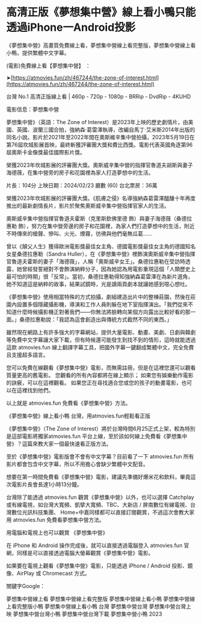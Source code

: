 # 高清正版《夢想集中營》線上看小鴨只能透過iPhone一Android投影

《夢想集中營》高畫質免費線上看，夢想集中營線上看完整版，夢想集中營線上看小鴨，提供繁體中文字幕。

(電影)免費線上看【夢想集中營】 ：

➤[https://atmovies.fun/zh/467244/the-zone-of-interest.html](https://atmovies.fun/zh/467244/the-zone-of-interest.html)

台灣 No.1 高清正版線上看 | 460p - 720p - 1080p - BRRip - DvdRip - 4KUHD


電影信息：夢想集中營

夢想集中營》（英語：The Zone of Interest）是2023年上映的歷史劇情片，由美國、英國、波蘭三國合拍，強納森·葛雷澤執導，改編自馬丁·艾米斯2014年出版的同名小說。影片於2021年至2022年間在奧斯維辛集中營拍攝，2023年5月19日在第76屆坎城影展首映，最終斬獲評審團大獎和費比西獎。電影代表英國角逐第96屆奧斯卡金像獎最佳國際影片獎。

榮獲2023年坎城影展的評審團大獎。奧斯威辛集中營的指揮官魯道夫胡斯與妻子海德薇，在集中營旁的房子和花園裡為家人打造夢想中的生活。

片長：104分 上映日期：2024/02/23 廳數 (60) 台北票房：36萬

榮獲2023年坎城影展的評審團大獎。《肌膚之侵》名導強納森葛雷澤醞釀十年再度推出的最新劇情長片，影片於聚焦奧斯威辛集中營指揮官家人的生活。

奧斯威辛集中營指揮官魯道夫霍斯（克里斯欽佛里德 飾）與妻子海德薇（桑德拉惠勒 飾），努力在集中營旁邊的房子和花園裡，為家人們打造夢想中的生活，附近不時傳來的槍聲、慘叫、火光、煙霧，彷彿與他們毫無瓜葛……

曾以《顛父人生》獲得歐洲電影獎最佳女主角、德國電影獎最佳女主角的德國知名女星桑德拉惠勒（Sandra Huller），在《夢想集中營》裡飾演奧斯威辛集中營指揮官魯道夫霍斯的妻子「海德薇」，人稱「奧斯威辛女王」。桑德拉惠勒在受訪時透露，她曾經發誓絕對不會飾演納粹分子，因為她認為用電影重現這個「人類歷史上最可怕的時期」很「反常」。當初，桑德拉惠勒得知強納森葛雷澤在為新片選角，她不知道這是納粹的故事，結果試鏡時，光是讀兩頁劇本就讓她感到噁心想吐。

《夢想集中營》使用相當特殊的方式拍攝，劇組建造出片中的整棟莊園，然後在莊園內設置多個隱藏攝影機，導演和工作人員則躲在地下室指揮演出。「我們從來不知道什麼時候攝影機正對著我們——你無法將臉轉向某個方向露出比較好看的那一面。」桑德拉惠勒說：「我認為這會創造出與傳統方式截然不同的東西。」

雖然現在網路上有許多強大的字幕網站，提供大量電影、動畫、美劇、日劇與韓劇等免費中文字幕讓大家下載，但有時候還可能發生到找不到的情形，這時就能透過這款 atmovies.fun 線上翻譯字幕工具，把國外字幕一鍵翻成繁體中文，完全免費且支援超多語言。

您可以免費在線觀看《夢想集中營》電影，而無需註冊，但是在這裡您還可以觀看質量更高的舊電影。 您觀看的所有內容都將在線上顯示； 如果您有娛樂動作電影的訣竅，可以在這裡觀看。 如果您正在尋找適合您或您的孩子的動畫電影，也可以在這裡找到他們。

以上就是 atmovies.fun 免費看《夢想集中營》方法。

《夢想集中營》線上看小鴨 台灣，用atmovies.fun輕鬆看正版

《夢想集中營》（The Zone of Interest）將於台灣時間6月25正式上架，較為特別是這部電影將獨家atmovies.fun 平台上線，至於該如何線上免費看《夢想集中營》？這篇來教大家一個最快速看正版方法。

至於《夢想集中營》電影版會不會有中文字幕？目前看了一下 atmovies.fun 所有影片都會包含中文字幕，所以不用擔心會缺少繁體中文配音。

想要在第一時間免費看《夢想集中營》電影，建議先準備好爆米花和飲料，畢竟這次電影片長會長達1小時13分鐘。  

台灣除了能透過 atmovies.fun 觀賞《夢想集中營》以外，也可以選擇 Catchplay 或有線電視，如台灣大寬頻、凱擘大寬頻、TBC、大新店 / 屏南數位有線電視、台灣數位光訊科技集團、 Home+中嘉同樣都可以直接訂閱觀賞，不過這次會教大家用 atmovies.fun 免費看夢想集中營方法。

用電腦和電視上也可以觀賞 《夢想集中營》

在 iPhone 和 Android 操作完成後，就可以直接透過電腦登入 atmovies.fun 官網，同樣是可以直接透過電腦大螢幕觀賞《夢想集中營》電影。

如果要在電視上觀看《夢想集中營》電影，只能透過 iPhone / Android 投影、鏡像、AirPlay 或 Chromecast 方式。


關鍵字Google：

夢想集中營線上看
夢想集中營線上看完整版
夢想集中營線上看小鴨
夢想集中營線上看完整版小鴨
夢想集中營線上看小鴨 台灣
夢想集中營台灣
夢想集中營台灣上映
夢想集中營台灣小鴨
夢想集中營台灣下載
夢想集中營小鴨 2023
